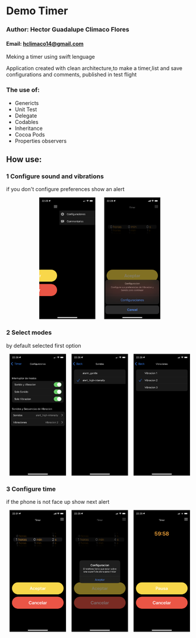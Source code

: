 # Demo Timer

### Author: Hector Guadalupe Climaco Flores
#### Email: hclimaco14@gmail.com
Meking a timer using swift lenguage


 Application created with clean architecture,to make a timer,list and save configurations and comments, published in test flight 

### The use of:

- Genericts
- Unit Test
- Delegate
- Codables
- Inheritance
- Cocoa Pods
- Properties observers 

## How use:

### 1 Configure sound and vibrations
if you don't configure preferences show an alert

<p align = "center">
  <img alt="Light" src="Screenshots/IMG_1.1.PNG" width="30%">
&nbsp;&nbsp;&nbsp;&nbsp;
  <img alt="Dark" src="Screenshots/IMG_1.PNG" width="30%">
</p>

### 2 Select modes
by default selected first option
<p align = "center">
  <img alt="Light" src="Screenshots/IMG_2.PNG" width="30%">
&nbsp;&nbsp;
  <img alt="Dark" src="Screenshots/IMG_3.PNG" width="30%">
&nbsp;&nbsp;
  <img alt="Dark" src="Screenshots/IMG_4.PNG" width="30%">
</p>

### 3 Configure time
if the phone is not face up show next alert 

<p align = "center">
  <img alt="Dark" src="Screenshots/IMG_6.jpeg" width="30%">
&nbsp;&nbsp;
  <img alt="Light" src="Screenshots/IMG_5.PNG" width="30%">
 &nbsp;&nbsp;
  <img alt="Dark" src="Screenshots/IMG_7.PNG" width="30%">
</p>
